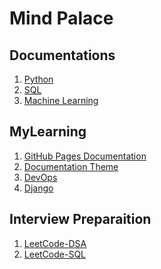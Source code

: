 # Mind Palace

## Documentations
1. [Python]()
2. [SQL](SQL/sql-documentation.md)
3. [Machine Learning]()

## MyLearning
1. [GitHub Pages Documentation](https://docs.github.com/en/pages/quickstart)
2. [Documentation Theme](https://github.com/marella/jekyll-theme-documentation)
3. [DevOps](https://www.youtube.com/watch?v=htBL_bS_kwE&ab_channel=edureka%21)
4. [Django](https://www.youtube.com/watch?v=rHux0gMZ3Eg&ab_channel=ProgrammingwithMosh)

## Interview Preparaition 
1. [LeetCode-DSA](LeetCode/leetcode-dsa.md)
2. [LeetCode-SQL](LeetCOde/leetcode-sql.md)